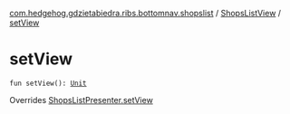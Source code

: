 [com.hedgehog.gdzietabiedra.ribs.bottomnav.shopslist](../index.md) / [ShopsListView](index.md) / [setView](./set-view.md)

# setView

`fun setView(): `[`Unit`](https://kotlinlang.org/api/latest/jvm/stdlib/kotlin/-unit/index.html)

Overrides [ShopsListPresenter.setView](../-shops-list-interactor/-shops-list-presenter/set-view.md)

